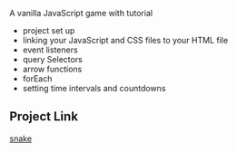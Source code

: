 
A vanilla JavaScript game with tutorial

* project set up
* linking your JavaScript and CSS files to your HTML file
* event listeners
* query Selectors
* arrow functions
* forEach
* setting time intervals and countdowns

## Project Link

[snake](https://codesandbox.io/s/github/halenisakus/snakegame)

